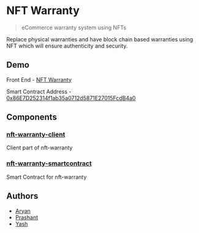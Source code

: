 # NFT Warranty

> eCommerce warranty system using NFTs

Replace physical warranties and have block chain based warranties using NFT which will ensure authenticity and security.

## Demo

Front End - [NFT Warranty](https://nftwarranty.netlify.app/)

Smart Contract Address - [0x86E7D252314f1ab35a0712d5871E27015FcdB4a0](https://goerli.etherscan.io/address/0x86E7D252314f1ab35a0712d5871E27015FcdB4a0)

## Components

### [nft-warranty-client](https://github.com/aynp/nft-warranty-client)

Client part of nft-warranty

### [nft-warranty-smartcontract](https://github.com/aynp/nft-warranty-smartcontract)

Smart Contract for nft-warranty

## Authors

-   [Aryan](https://www.github.com/aynp)
-   [Prashant](https://www.github.com/prashant-th18)
-   [Yash](https://www.github.com/lemontree68)
